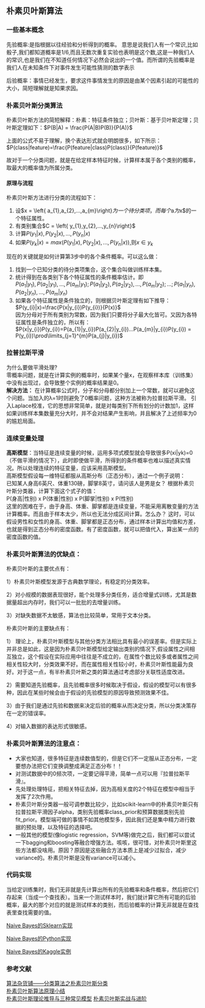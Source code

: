 
## 朴素贝叶斯算法
### 一些基本概念

先验概率:是指根据以往经验和分析得到的概率。
意思是说我们人有一个常识,比如骰子,我们都知道概率是1/6,而且无数次重复实验也表明是这个数,这是一种我们人的常识,也是我们在不知道任何情况下必然会说出的一个值。而所谓的先验概率是我们人在未知条件下对事件发生可能性猜测的数学表示

后验概率：事情已经发生，要求这件事情发生的原因是由某个因素引起的可能性的大小，简短理解就是知果求因。

### 朴素贝叶斯分类算法
朴素贝叶斯方法的简短解释：朴素：特征条件独立；贝叶斯：基于贝叶斯定理；贝叶斯定理如下：$P(B|A) = \frac{P(A|B)P(B)}{P(A)}$

上面的公式不易于理解，换个表达形式就会明朗很多，如下所示：
$P(class|feature)=\frac{P(feature|class)P(class)}{P(feature)}$  

故对于一个分类问题，就是在给定样本特征时候，计算样本属于各个类别的概率，取最大的概率值为所属分类。

#### 原理与流程
朴素贝叶斯方法进行分类的流程如下：
1. 设$x = \left{ a_{1},a_{2},...,a_{m}\right\}$为一个待分类项，而每个$a$为$x$的一个特征属性。
2. 有类别集合$C = \left{ y_{1},y_{2},...,y_{n}\right\}$
3. 计算$P(y_{1}|x),P(y_{2}|x),...,P(y_{n}|x)$
4. 如果$P(y_{k}|x) = max(P(y_{1}|x),P(y_{2}|x),...,P(y_{n}|x))$,则$x \in y_{k}$

现在的关键就是如何计算第3步中的各个条件概率。可以这么做：
1. 找到一个已知分类的待分类项集合，这个集合叫做训练样本集。
2. 统计得到在各类别下各个特征属性的条件概率估计。即  
$P(a_{1}|y_{1}),P(a_{2}|y_{1}),...,P(a_{m}|y_{1});P(a_{1}|y_{2}),P(a_{2}|y_{2}),...,P(a_{m}|y_{2});...;P(a_{1}|y_{n}),P(a_{2}|y_{n}),...,P(a_{m}|y_{n})$
3. 如果各个特征属性是条件独立的，则根据贝叶斯定理有如下推导：  $P(y_{i}|x)=\frac{P(x|y_{i})P(y_{i})}{P(x)}$  
因为分母对于所有类别为常数，因为我们只要将分子最大化皆可。又因为各特征属性是条件独立的，所以有：  
$P(x|y_{i})P(y_{i})=P(a_{1}|y_{i})P(a_{2}|y_{i})...P(a_{m}|y_{i})P(y_{i}) = P(y_{i})\prod\limits_{j=1}^{m}P(a_{j}|y_{i})$

### 拉普拉斯平滑
为什么要做平滑处理?  
零概率问题，就是在计算实例的概率时，如果某个量x，在观察样本库（训练集）中没有出现过，会导致整个实例的概率结果是0。  
**解决方法：**
在计算概率公式时，分子和分母都分别加上一个常数，就可以避免这个问题。当加入的λ=1时则避免了0概率问题，这种方法被称为拉普拉斯平滑。
引入Laplace校准，它的思想非常简单，就是对每类别下所有划分的计数加1，这样如果训练样本集数量充分大时，并不会对结果产生影响，并且解决了上述频率为0的尴尬局面。

### 连续变量处理
**高斯模型**：当特征是连续变量的时候，运用多项式模型就会导致很多P(xi|yk)=0（不做平滑的情况下），此时即使做平滑，所得到的条件概率也难以描述真实情况。所以处理连续的特征变量，应该采用高斯模型。  
高斯模型假设每一维特征都服从高斯分布（正态分布），通过一个例子说明：  
已知某人身高6英尺、体重130磅，脚掌8英寸，请问该人是男是女？ 根据朴素贝叶斯分类器，计算下面这个式子的值：  
P(身高|性别) x P(体重|性别) x P(脚掌|性别) x P(性别)  
这里的困难在于，由于身高、体重、脚掌都是连续变量，不能采用离散变量的方法计算概率。而且由于样本太少，所以也无法分成区间计算。怎么办？ 
这时，可以假设男性和女性的身高、体重、脚掌都是正态分布，通过样本计算出均值和方差，也就是得到正态分布的密度函数。有了密度函数，就可以把值代入，算出某一点的密度函数的值。 

### 朴素贝叶斯算法的优缺点：
朴素贝叶斯的主要优点有：

1）朴素贝叶斯模型发源于古典数学理论，有稳定的分类效率。

2）对小规模的数据表现很好，能个处理多分类任务，适合增量式训练，尤其是数据量超出内存时，我们可以一批批的去增量训练。

3）对缺失数据不太敏感，算法也比较简单，常用于文本分类。

朴素贝叶斯的主要缺点有：　　　

1） 理论上，朴素贝叶斯模型与其他分类方法相比具有最小的误差率。但是实际上并非总是如此，这是因为朴素贝叶斯模型给定输出类别的情况下,假设属性之间相互独立，这个假设在实际应用中往往是不成立的，在属性个数比较多或者属性之间相关性较大时，分类效果不好。而在属性相关性较小时，朴素贝叶斯性能最为良好。对于这一点，有半朴素贝叶斯之类的算法通过考虑部分关联性适度改进。

2）需要知道先验概率，且先验概率很多时候取决于假设，假设的模型可以有很多种，因此在某些时候会由于假设的先验模型的原因导致预测效果不佳。

3）由于我们是通过先验和数据来决定后验的概率从而决定分类，所以分类决策存在一定的错误率。

4）对输入数据的表达形式很敏感。
### 朴素贝叶斯算法的注意点：
- 大家也知道，很多特征是连续数值型的，但是它们不一定服从正态分布，一定要想办法把它们变换调整成满足正态分布！！
- 对测试数据中的0频次项，一定要记得平滑，简单一点可以用『拉普拉斯平滑』。
- 先处理处理特征，把相关特征去掉，因为高相关度的2个特征在模型中相当于发挥了2次作用。
- 朴素贝叶斯分类器一般可调参数比较少，比如scikit-learn中的朴素贝叶斯只有拉普拉斯平滑因子alpha，类别先验概率class_prior和预算数据类别先验fit_prior。模型端可做的事情不如其他模型多，因此我们还是集中精力进行数据的预处理，以及特征的选择吧。
- 一般其他的模型(像logistic regression，SVM等)做完之后，我们都可以尝试一下bagging和boosting等融合增强方法。咳咳，很可惜，对朴素贝叶斯里这些方法都没啥用。原因？原因是这些融合方法本质上是减少过拟合，减少variance的。朴素贝叶斯是没有variance可以减小。

### 代码实现
当给定训练集时，我们无非就是先计算出所有的先验概率和条件概率，然后把它们存起来（当成一个查找表）。当来一个测试样本时，我们就计算它所有可能的后验概率，最大的那个对应的就是测试样本的类别，而后验概率的计算无非就是在查找表里查找需要的值。  

[Naive Bayes的Sklearn实现](https://github.com/tonyztao/machine_learning/blob/master/Naive_Bayes/Naive_Bayes_Sklearn_Iris_Classification.py)

[Naive Bayes的Python实现](https://github.com/tonyztao/machine_learning/blob/master/Naive_Bayes/Naive_Bayes.py)

[Naive Bayes的Kaggle实例](https://github.com/tonyztao/machine_learning/blob/master/Naive_Bayes/Naive_Bayes_Kaggle.py)

### 参考文献
[算法杂货铺——分类算法之朴素贝叶斯分类](http://www.cnblogs.com/leoo2sk/archive/2010/09/17/naive-bayesian-classifier.html)  
[朴素贝叶斯算法原理小结](https://www.cnblogs.com/pinard/p/6069267.html)  
[朴素贝叶斯理论推导与三种常见模型](http://blog.csdn.net/u012162613/article/details/48323777)
[朴素贝叶斯实战与进阶](http://blog.csdn.net/han_xiaoyang/article/details/50629608)

